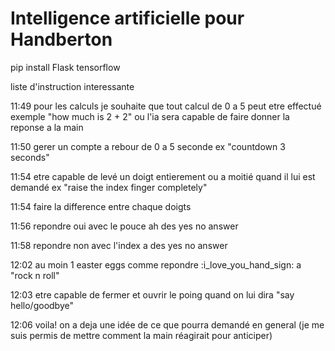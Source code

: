 # Intelligence artificielle pour Handberton

pip install Flask tensorflow


liste d'instruction interessante

11:49
pour les calculs je souhaite que tout calcul de  0 a 5 peut etre effectué exemple "how much is 2 + 2"  ou l'ia sera capable de faire donner la reponse a la main

11:50
gerer un compte a rebour de 0 a 5 seconde ex "countdown 3 seconds"

11:54
etre capable de levé un doigt entierement ou a moitié quand il lui est demandé ex "raise the index finger completely"

11:54
faire la difference entre chaque doigts

11:56
repondre oui avec le pouce ah des yes no answer

11:58
repondre non avec l'index a des yes no answer

12:02
au moin 1 easter eggs comme repondre :i_love_you_hand_sign: a "rock n roll"

12:03
etre capable de fermer et ouvrir le poing quand on lui dira "say hello/goodbye"

12:06
voila! on a deja une idée de ce que pourra demandé en general (je me suis permis de mettre comment la main réagirait pour anticiper)
